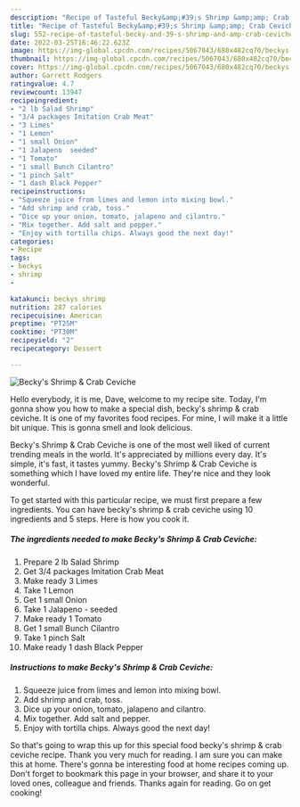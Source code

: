 ```yaml
---
description: "Recipe of Tasteful Becky&amp;#39;s Shrimp &amp;amp; Crab Ceviche"
title: "Recipe of Tasteful Becky&amp;#39;s Shrimp &amp;amp; Crab Ceviche"
slug: 552-recipe-of-tasteful-becky-and-39-s-shrimp-and-amp-crab-ceviche
date: 2022-03-25T16:46:22.623Z
image: https://img-global.cpcdn.com/recipes/5067043/680x482cq70/beckys-shrimp-crab-ceviche-recipe-main-photo.jpg
thumbnail: https://img-global.cpcdn.com/recipes/5067043/680x482cq70/beckys-shrimp-crab-ceviche-recipe-main-photo.jpg
cover: https://img-global.cpcdn.com/recipes/5067043/680x482cq70/beckys-shrimp-crab-ceviche-recipe-main-photo.jpg
author: Garrett Rodgers
ratingvalue: 4.7
reviewcount: 13947
recipeingredient:
- "2 lb Salad Shrimp"
- "3/4 packages Imitation Crab Meat"
- "3 Limes"
- "1 Lemon"
- "1 small Onion"
- "1 Jalapeno  seeded"
- "1 Tomato"
- "1 small Bunch Cilantro"
- "1 pinch Salt"
- "1 dash Black Pepper"
recipeinstructions:
- "Squeeze juice from limes and lemon into mixing bowl."
- "Add shrimp and crab, toss."
- "Dice up your onion, tomato, jalapeno and cilantro."
- "Mix together. Add salt and pepper."
- "Enjoy with tortilla chips. Always good the next day!"
categories:
- Recipe
tags:
- beckys
- shrimp
- 

katakunci: beckys shrimp  
nutrition: 287 calories
recipecuisine: American
preptime: "PT25M"
cooktime: "PT30M"
recipeyield: "2"
recipecategory: Dessert

---
```



![Becky&#39;s Shrimp &amp; Crab Ceviche](https://img-global.cpcdn.com/recipes/5067043/680x482cq70/beckys-shrimp-crab-ceviche-recipe-main-photo.jpg)

Hello everybody, it is me, Dave, welcome to my recipe site. Today, I'm gonna show you how to make a special dish, becky&#39;s shrimp &amp; crab ceviche. It is one of my favorites food recipes. For mine, I will make it a little bit unique. This is gonna smell and look delicious.



Becky&#39;s Shrimp &amp; Crab Ceviche is one of the most well liked of current trending meals in the world. It's appreciated by millions every day. It's simple, it's fast, it tastes yummy. Becky&#39;s Shrimp &amp; Crab Ceviche is something which I have loved my entire life. They're nice and they look wonderful.


To get started with this particular recipe, we must first prepare a few ingredients. You can have becky&#39;s shrimp &amp; crab ceviche using 10 ingredients and 5 steps. Here is how you cook it.

<!--inarticleads1-->

##### The ingredients needed to make Becky&#39;s Shrimp &amp; Crab Ceviche:

1. Prepare 2 lb Salad Shrimp
1. Get 3/4 packages Imitation Crab Meat
1. Make ready 3 Limes
1. Take 1 Lemon
1. Get 1 small Onion
1. Take 1 Jalapeno - seeded
1. Make ready 1 Tomato
1. Get 1 small Bunch Cilantro
1. Take 1 pinch Salt
1. Make ready 1 dash Black Pepper




<!--inarticleads2-->

##### Instructions to make Becky&#39;s Shrimp &amp; Crab Ceviche:

1. Squeeze juice from limes and lemon into mixing bowl.
1. Add shrimp and crab, toss.
1. Dice up your onion, tomato, jalapeno and cilantro.
1. Mix together. Add salt and pepper.
1. Enjoy with tortilla chips. Always good the next day!




So that's going to wrap this up for this special food becky&#39;s shrimp &amp; crab ceviche recipe. Thank you very much for reading. I am sure you can make this at home. There's gonna be interesting food at home recipes coming up. Don't forget to bookmark this page in your browser, and share it to your loved ones, colleague and friends. Thanks again for reading. Go on get cooking!

